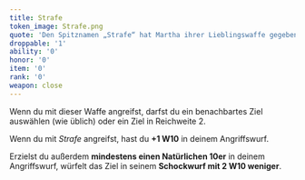 ```yaml
---
title: Strafe
token_image: Strafe.png
quote: 'Den Spitznamen „Strafe“ hat Martha ihrer Lieblingswaffe gegeben: Feinste rasiermesserscharfe Klingen sind in die Lederstränge dieser Peitsche eingewoben. Genau wie Martha ist sie wunderschön und tödlich.'
droppable: '1'
ability: '0'
honor: '0'
item: '0'
rank: '0'
weapon: close
---
```


Wenn du mit dieser Waffe angreifst, darfst du ein benachbartes Ziel auswählen (wie üblich) oder ein Ziel in Reichweite 2.

Wenn du mit *Strafe* angreifst, hast du **+1 W10** in deinem Angriffswurf.

Erzielst du außerdem **mindestens einen Natürlichen 10er** in deinem Angriffswurf, würfelt das Ziel in seinem **Schockwurf mit 2 W10 weniger**.